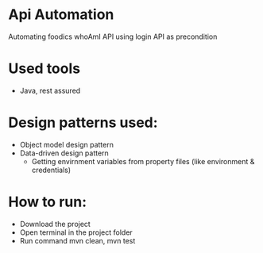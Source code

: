 # Api Automation

Automating foodics whoAmI API using login API as precondition

# Used tools
- Java, rest assured

# Design patterns used:
- Object model design pattern
- Data-driven design pattern
  - Getting envirnment variables from property files (like environment & credentials)

# How to run:
- Download the project
- Open terminal in the project folder
- Run command mvn clean, mvn test